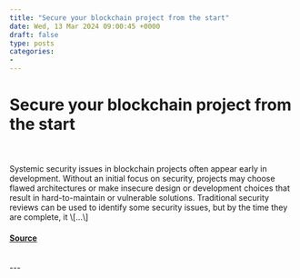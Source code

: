 ```yaml
---
title: "Secure your blockchain project from the start"
date: Wed, 13 Mar 2024 09:00:45 +0000
draft: false
type: posts
categories: 
- 
---
```

# Secure your blockchain project from the start

<br/>

<br/>
Systemic security issues in blockchain projects often appear early in development. Without an initial focus on security, projects may choose flawed architectures or make insecure design or development choices that result in hard-to-maintain or vulnerable solutions. Traditional security reviews can be used to identify some security issues, but by the time they are complete, it \[…\]

#### [Source](https://blog.trailofbits.com/2024/03/13/secure-your-blockchain-project-from-the-start/)

<br/>
---
